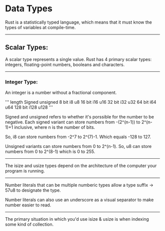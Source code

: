 # Data Types

Rust is a statistically typed language, which means that it must know the types of variables at compile-time.

------------------------

## Scalar Types:

A scalar type represents a single value. Rust has 4 primary scalar types: integers, floating-point numbers, booleans and characters.

-------------------

### Integer Type:

An integer is a number without a  fractional component.

'''
length 		Signed 	unsigned
8 bit		i8		u8
16 bit 		i16 	u16
32 bit 		i32  	u32
64 bit 		i64		u64
128 bit 	i128	u128
'''

Signed and unsigned refers to whether it's porssible for the number to be negative.
Each signed variant can store numbers from -(2^(n-1)) to 2^(n-1)+1 inclusive, where n is the number of bits.

So, i8 can store numbers from -2^7 to 2^(7)-1. Which equals -128 to 127.

Unsigned variants can store numbers from 0 to 2^(n-1). So, u8 can store numbers from 0 to 2^(8-1) which is 0 to 255.

---------------------

The isize and usize types depend on the architecture of the computer your program is running.

---------------

Number literals that can be multiple numberic types allow a type suffix -> 57u8 to designate the type.

Number literals can also use an underscore as a visual separator to make number easier to read.

-------------

The primary situation in which you'd use isize & usize is when indexing some kind of collection.